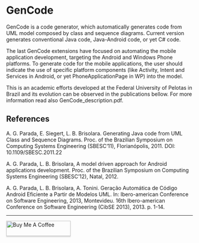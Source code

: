 # GenCode

GenCode is a code generator, which automatically generates code from UML model 
composed by class and sequence diagrams. Current version generates conventional 
Java code, Java-Android code, or yet C# code. 

The last GenCode extensions have focused on automating the mobile application 
development, targeting the Android and Windows Phone platforms.
To generate code for the mobile applications, the user should indicate the use 
of specific platform components (like Activity, Intent and Services in Android, 
or yet PhoneApplicationPage in WP) into the model.  

This is an academic efforts developed at the Federal University of Pelotas in Brazil 
and its evolution can be observed in the publications bellow.  For more information 
read also GenCode_description.pdf.

## References

A. G. Parada, E. Siegert, L. B. Brisolara. Generating Java code from UML Class and Sequence Diagrams. 
Proc. of the Brazilian Symposium on Computing Systems Engineering (SBESC‘11), Florianópolis, 2011. 
DOI: 10.1109/SBESC.2011.22  

A. G. Parada, L. B. Brisolara, A model driven approach for Android applications development. 
Proc. of the Brazilian Symposium on Computing Systems Engineering (SBESC’12), Natal, 2012.

A. G. Parada, L. B. Brisolara, A. Tonini. Geração Automática de Código Android Eficiente a Partir de Modelos UML. 
In: Ibero-american Conference on Software Engineering, 2013, 
Montevideu. 16th Ibero-american Conference on Software Engineering (CibSE 2013), 2013. p. 1-14.

---

<a href="https://www.buymeacoffee.com/arEwAph" target="_blank"><img src="https://www.buymeacoffee.com/assets/img/custom_images/orange_img.png" alt="Buy Me A Coffee" style="height: 41px !important;width: 174px !important;box-shadow: 0px 3px 2px 0px rgba(190, 190, 190, 0.5) !important;-webkit-box-shadow: 0px 3px 2px 0px rgba(190, 190, 190, 0.5) !important;" ></a>

